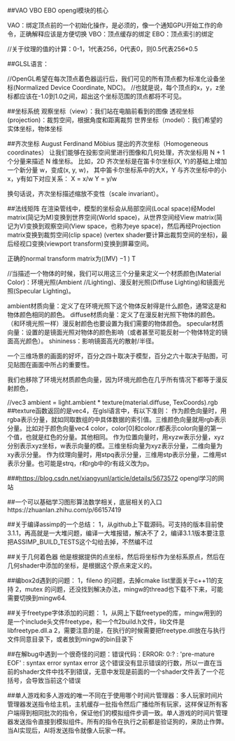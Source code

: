 ##VAO VBO EBO opengl模块的核心

VAO：绑定顶点前的一个初始化操作，是必须的，像一个通知GPU开始工作的命令，正确解释应该是方便切换
VBO：顶点缓存的绑定
EBO：顶点索引的绑定

//关于纹理的值的计算：0-1，1代表256，0代表0，则0.5代表256*0.5

##GLSL语言：

//OpenGL希望在每次顶点着色器运行后，我们可见的所有顶点都为标准化设备坐标(Normalized Device Coordinate, NDC)。
//也就是说，每个顶点的x，y，z坐标都应该在-1.0到1.0之间，超出这个坐标范围的顶点都将不可见。

##坐标系统
观察坐标（view）：我们站在电脑前看到的图像
透视坐标(projection)：裁剪空间，根据角度和距离裁剪
世界坐标（model）：我们希望的实体坐标，物体坐标

##齐次坐标
August Ferdinand Möbius 提出的齐次坐标（Homogeneous coordinates）
让我们能够在投影空间里进行图像和几何处理，齐次坐标用 N + 1个分量来描述 N 维坐标。
比如，2D 齐次坐标是在笛卡尔坐标(X, Y)的基础上增加一个新分量 w，变成(x, y, w)，
其中笛卡尔坐标系中的大X，Y 与齐次坐标中的小x，y有如下对应关系：
X = x/w
Y = y/w 

换句话说，齐次坐标描述缩放不变性（scale invariant）。

##法线矩阵
在渲染管线中，模型的坐标会从局部空间(Local space)经Model matrix(简记为M)变换到世界空间(World space)，从世界空间经View matrix(简记为V)变换到观察空间(View space，也称为eye space)，然后再经Projection matrix变换到裁剪空间(clip space) (vertex shader要计算出裁剪空间的坐标)，最后经视口变换(viewport transform)变换到屏幕空间。

正确的normal transform matrix为((MV) −1 ) T  

//当描述一个物体的时候，我们可以用这三个分量来定义一个材质颜色(Material Color)：环境光照(Ambient //Lighting)、漫反射光照(Diffuse Lighting)和镜面光照(Specular Lighting)。

ambient材质向量：定义了在环境光照下这个物体反射得是什么颜色，通常这是和物体颜色相同的颜色。
diffuse材质向量：定义了在漫反射光照下物体的颜色。（和环境光照一样）漫反射颜色也要设置为我们需要的物体颜色。
specular材质向量：设置的是镜面光照对物体的颜色影响（或者甚至可能反射一个物体特定的镜面高光颜色）。
shininess：影响镜面高光的散射/半径。

一个三维场景的画面的好坏，百分之四十取决于模型，百分之六十取决于贴图，可见贴图在画面中所占的重要性。

我们也移除了环境光材质颜色向量，因为环境光颜色在几乎所有情况下都等于漫反射颜色，

//vec3 ambient = light.ambient * texture(material.diffuse, TexCoords).rgb
##texture函数返回的是vec4，在glsl语言中，有以下准则：
作为颜色向量时，用rgba表示分量，就如同取数组的中具体数据的索引值。三维颜色向量就用rgb表示分量。比如对于颜色向量vec4 color，color[0]和color.r都表示color向量的第一个值，也就是红色的分量。其他相同。
作为位置向量时，用xyzw表示分量，xyz分别表示xyz坐标，w表示向量的模。三维坐标向量为xyz表示分量，二维向量为xy表示分量。
作为纹理向量时，用stpq表示分量，三维用stp表示分量，二维用st表示分量。也可能是strq，r和rgb中的r有歧义改为p。

###https://blog.csdn.net/xiangyunl/article/details/5673572 opengl学习的网站

##一个可以基础学习图形算法数学相关，底层相关的入口https://zhuanlan.zhihu.com/p/66157419

##关于编译assimp的一个总结：
1，从github上下载源码。可支持的版本目前使3.1.1，再高就是一大堆问题，编译一大堆报错，解决不了
2，编译3.1.1版本要注意把ASSIMP_BUILD_TESTS这个勾给去掉，不然编不过

##关于几何着色器
他是根据提供的点坐标，然后将坐标作为坐标系原点，然后在几何shader中添加的坐标，是根据这个原点来定义的。


##编box2d遇到的问题：
1，fileno 的问题，去掉cmake list里面关于c++11的支持
2，mutex 的问题，还没找到解决办法，mingw的thread也下载不下来，可能需要切换到mingw64.

##关于freetype字体添加的问题：
1，从网上下载freetype的库，mingw用到的是一个include头文件freetype，和一个ft2build.h文件，lib文件是libfreetype.dll.a
2，需要注意的是，在执行的时候需要把freetype.dll放在与执行文件同意目录下，或者放到mingw的bin目录下

##在解bug中遇到一个很奇怪的问题：错误代码：ERROR: 0:? : 'pre-mature EOF' : syntax error syntax error
这个错误没有显示错误的行数，所以一直在当前的shader文件中找不到错误，无意中发现是前面的一个shader文件丢了一个花括号，会导致当前这个错误

##单人游戏和多人游戏的唯一不同在于使用哪个时间片管理器：多人玩家时间片管理器发送指令给主机，主机缓存一批指令然后广播给所有玩家，这样保证所有客户端得到相同批次的指令，保证他们的模拟组件步调一致。单人游戏的时间片管理器发送指令直接到模拟组件。所有的指令在执行之前都是验证狗的，来防止作弊。当AI实现后，AI将发送指令就像人玩家一样。